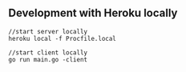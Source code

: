 ## Development with Heroku locally
```
//start server locally
heroku local -f Procfile.local

//start client locally
go run main.go -client
```